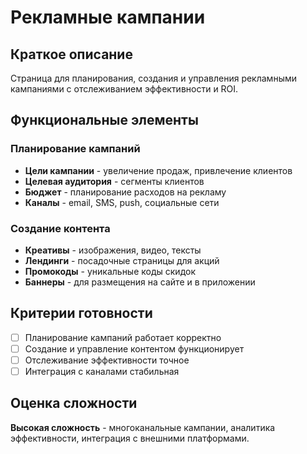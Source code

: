 # Рекламные кампании

## Краткое описание

Страница для планирования, создания и управления рекламными кампаниями с отслеживанием эффективности и ROI.

## Функциональные элементы

### Планирование кампаний

- **Цели кампании** - увеличение продаж, привлечение клиентов
- **Целевая аудитория** - сегменты клиентов
- **Бюджет** - планирование расходов на рекламу
- **Каналы** - email, SMS, push, социальные сети

### Создание контента

- **Креативы** - изображения, видео, тексты
- **Лендинги** - посадочные страницы для акций
- **Промокоды** - уникальные коды скидок
- **Баннеры** - для размещения на сайте и в приложении

## Критерии готовности

- [ ] Планирование кампаний работает корректно
- [ ] Создание и управление контентом функционирует
- [ ] Отслеживание эффективности точное
- [ ] Интеграция с каналами стабильная

## Оценка сложности

**Высокая сложность** - многоканальные кампании, аналитика эффективности, интеграция с внешними платформами.
